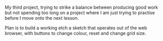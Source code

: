 My third project, trying to strike a balance between producing good work but not spending too long on a project where I am just trying to practise before I move onto the next lesson. 

Plan is to build a working etch a sketch that operates out of the web browser, with buttons to change colour, reset and change grid size. 


